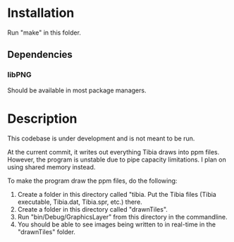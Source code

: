 # Installation #
Run "make" in this folder.

## Dependencies ##
### libPNG ###
Should be available in most package managers.

# Description #
This codebase is under development and is not meant to be run. 

At the current commit, it writes out everything Tibia draws into ppm files. However, the program is unstable due to pipe capacity limitations. I plan on using shared memory instead.


To make the program draw the ppm files, do the following:

1. Create a folder in this directory called "tibia. Put the Tibia files (Tibia executable, Tibia.dat, Tibia.spr, etc.) there.
2. Create a folder in this directory called "drawnTiles".
3. Run "bin/Debug/GraphicsLayer" from this directory in the commandline.
4. You should be able to see images being written to in real-time in the "drawnTiles" folder.
